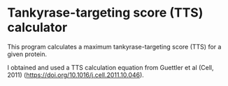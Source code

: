# Tankyrase-targeting score (TTS) calculator

This program calculates a maximum tankyrase-targeting score (TTS) for a given protein.

I obtained and used a TTS calculation equation from Guettler et al (Cell, 2011) (<https://doi.org/10.1016/j.cell.2011.10.046>).
